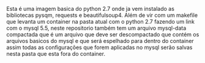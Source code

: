 Esta é uma imagem basica do python 2.7 onde ja vem instalado as bibliotecas pysqm, requests e beautifulsoup4. Além de vir com um makefile que levanta um container na pasta atual com o python 2.7 fazendo um link com o mysql 5.5, neste repositorio também tem um arquivo mysql-data compactada que é um arquivo que deve ser descompactado que contém os arquivos basicos do mysql e que será espelhado para dentro do container assim todas as configurações que forem aplicadas no mysql serão salvas nesta pasta que esta fora do container.